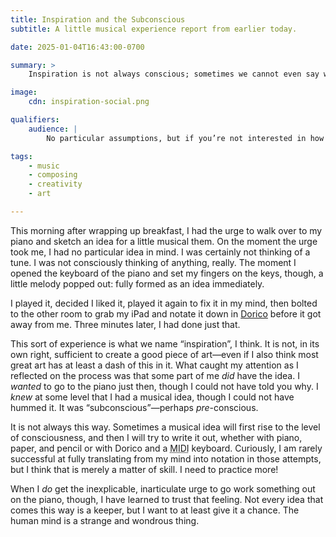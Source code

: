 ```yaml
---
title: Inspiration and the Subconscious
subtitle: A little musical experience report from earlier today.

date: 2025-01-04T16:43:00-0700

summary: >
    Inspiration is not always conscious; sometimes we cannot even say what it is we want to try artistically until we are already trying it.

image:
    cdn: inspiration-social.png

qualifiers:
    audience: |
        No particular assumptions, but if you’re not interested in how creativity (including but not only musical) works, this one might not be for you!

tags:
    - music
    - composing
    - creativity
    - art

---
```


This morning after wrapping up breakfast, I had the urge to walk over to my piano and sketch an idea for a little musical them. On the moment the urge took me, I had no particular idea in mind. I was certainly not thinking of a tune. I was not consciously thinking of anything, really. The moment I opened the keyboard of the piano and set my fingers on the keys, though, a little melody popped out: fully formed as an idea immediately.

I played it, decided I liked it, played it again to fix it in my mind, then bolted to the other room to grab my iPad and notate it down in [Dorico][dorico-for-ipad] before it got away from me. Three minutes later, I had done just that.

[dorico-for-ipad]: https://apps.apple.com/us/app/dorico-compose-music/id1556625090

This sort of experience is what we name “inspiration”, I think. It is not, in its own right, sufficient to create a good piece of art—even if I also think most great art has at least a dash of this in it. What caught my attention as I reflected on the process was that some part of me *did* have the idea. I *wanted* to go to the piano just then, though I could not have told you why. I *knew* at some level that I had a musical idea, though I could not have hummed it. It was “subconscious”—perhaps *pre*-conscious.

It is not always this way. Sometimes a musical idea will first rise to the level of consciousness, and then I will try to write it out, whether with piano, paper, and pencil or with Dorico and a <abbr title="musical instrument digital interface">MIDI</abbr> keyboard. Curiously, I am rarely successful at fully translating from my mind into notation in those attempts, but I think that is merely a matter of skill. I need to practice more!

When I *do* get the inexplicable, inarticulate urge to go work something out on the piano, though, I have learned to trust that feeling. Not every idea that comes this way is a keeper, but I want to at least give it a chance. The human mind is a strange and wondrous thing.

